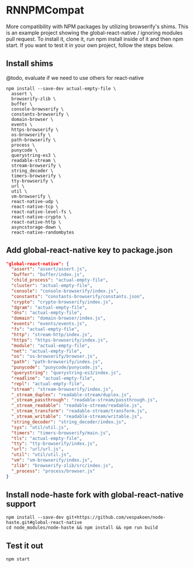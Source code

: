 # RNNPMCompat

More compatibility with NPM packages by utilizing browserify's shims.
This is an example project showing the global-react-native / ignoring modules pull request.
To install it, clone it, run npm install inside of it and then npm start.
If you want to test it in your own project, follow the steps below.

## Install shims

@todo, evaluate if we need to use others for react-native

```shell
npm install --save-dev actual-empty-file \
  assert \
  browserify-zlib \
  buffer \
  console-browserify \
  constants-browserify \
  domain-browser \
  events \
  https-browserify \
  os-browserify \
  path-browserify \
  process \
  punycode \
  querystring-es3 \
  readable-stream \
  stream-browserify \
  string_decoder \
  timers-browserify \
  tty-browserify \
  url \
  util \
  vm-browserify \
  react-native-udp \
  react-native-tcp \
  react-native-level-fs \
  react-native-crypto \
  react-native-http \
  asyncstorage-down \
  react-native-randombytes
```

## Add global-react-native key to package.json
```json
"global-react-native": {
  "assert": "assert/assert.js",
  "buffer": "buffer/index.js",
  "child_process": "actual-empty-file",
  "cluster": "actual-empty-file",
  "console": "console-browserify/index.js",
  "constants": "constants-browserify/constants.json",
  "crypto": "crypto-browserify/index.js",
  "dgram": "actual-empty-file",
  "dns": "actual-empty-file",
  "domain": "domain-browser/index.js",
  "events": "events/events.js",
  "fs": "actual-empty-file",
  "http": "stream-http/index.js",
  "https": "https-browserify/index.js",
  "module": "actual-empty-file",
  "net": "actual-empty-file",
  "os": "os-browserify/browser.js",
  "path": "path-browserify/index.js",
  "punycode": "punycode/punycode.js",
  "querystring": "querystring-es3/index.js",
  "readline": "actual-empty-file",
  "repl": "actual-empty-file",
  "stream": "stream-browserify/index.js",
  "_stream_duplex": "readable-stream/duplex.js",
  "_stream_passthrough": "readable-stream/passthrough.js",
  "_stream_readable": "readable-stream/readable.js",
  "_stream_transform": "readable-stream/transform.js",
  "_stream_writable": "readable-stream/writable.js",
  "string_decoder": "string_decoder/index.js",
  "sys": "util/util.js",
  "timers": "timers-browserify/main.js",
  "tls": "actual-empty-file",
  "tty": "tty-browserify/index.js",
  "url": "url/url.js",
  "util": "util/util.js",
  "vm": "vm-browserify/index.js",
  "zlib": "browserify-zlib/src/index.js",
  "_process": "process/browser.js"
}
```

## Install node-haste fork with global-react-native support

```shell
npm install --save-dev git+https://github.com/vespakoen/node-haste.git#global-react-native
cd node_modules/node-haste && npm install && npm run build
```

## Test it out

```shell
npm start
```
